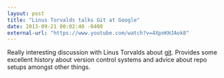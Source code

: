```yaml
---
layout: post
title: "Linus Torvalds talks Git at Google"
date: 2013-09-21 00:02:40 -0400
external-url: "https://www.youtube.com/watch?v=4XpnKHJAok8"
---
```


Really interesting discussion with Linus Torvalds about [git][]. Provides some
excellent history about version control systems and advice about repo setups
amongst other things.

[git]: https://git-scm.com/

